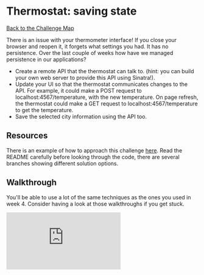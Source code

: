 # Thermostat: saving state

[Back to the Challenge Map](README.md)

There is an issue with your thermometer interface!  If you close your browser and reopen it, it forgets what settings you had. It has no persistence. Over the last couple of weeks how have we managed persistence in our applications?

* Create a remote API that the thermostat can talk to. (hint: you can build your own web server to provide this API using Sinatra!).
* Update your UI so that the thermostat communicates changes to the API. For example, it could make a POST request to localhost:4567/temperature, with the new temperature.  On page refresh, the thermostat could make a GET request to localhost:4567/temperature to get the temperature.
* Save the selected city information using the API too.

## Resources

There is an example of how to approach this challenge [here](https://github.com/soph-g/thermostat-exemplar). Read the README carefully before looking through the code, there are several branches showing different solution options.

## Walkthrough

You'll be able to use a lot of the same techniques as the ones you used in week 4. Consider having a look at those walkthroughs if you get stuck.

![Tracking pixel](https://githubanalytics.herokuapp.com/course/thermostat/saving_state.md)
